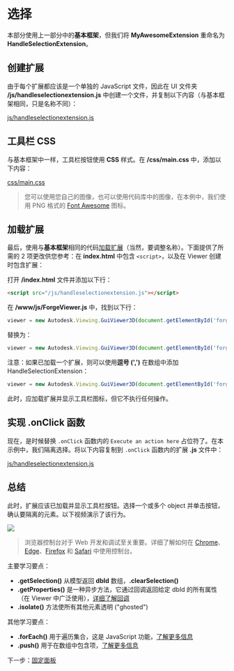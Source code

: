 # 选择

本部分使用上一部分中的**基本框架**，但我们将 **MyAwesomeExtension** 重命名为 **HandleSelectionExtension**。 

## 创建扩展

由于每个扩展都应该是一个单独的 JavaScript 文件，因此在 UI 文件夹 **/js/handleselectionextension.js** 中创建一个文件，并复制以下内容（与基本框架相同，只是名称不同）： 

[js/handleselectionextension.js](_snippets/extensions/js/handleselectionextension.1.js ':include :type=code javascript')

## 工具栏 CSS

与基本框架中一样，工具栏按钮使用 **CSS** 样式。在 **/css/main.css** 中，添加以下内容：

[css/main.css](_snippets/extensions/css/main.2.css ':include :type=code css')

> 您可以使用您自己的图像，也可以使用代码库中的图像，在本例中，我们使用 PNG 格式的 [Font Awesome](https://fontawesome.com/) 图标。

## 加载扩展

最后，使用与**基本框架**相同的代码[加载扩展](/zh-CN/viewer/extensions/skeleton?id=loading-the-extension)（当然，要调整名称）。下面提供了所需的 2 项更改供您参考：在 **index.html** 中包含 `<script>`，以及在 Viewer 创建时包含扩展：

 打开 **/index.html** 文件并添加以下行：

```html
<script src="/js/handleselectionextension.js"></script>
```

在 **/www/js/ForgeViewer.js** 中，找到以下行：

```javascript
viewer = new Autodesk.Viewing.GuiViewer3D(document.getElementById('forgeViewer'));
```

替换为：

```javascript
viewer = new Autodesk.Viewing.GuiViewer3D(document.getElementById('forgeViewer'), { extensions: ['HandleSelectionExtension'] });
```

注意：如果已加载一个扩展，则可以使用**逗号 (',')** 在数组中添加 HandleSelectionExtension：

```javascript
viewer = new Autodesk.Viewing.GuiViewer3D(document.getElementById('forgeViewer'), { extensions: ['MyAwesomeExtension','HandleSelectionExtension'] }); 
```

此时，应加载扩展并显示工具栏图标，但它不执行任何操作。

## 实现 .onClick 函数

现在，是时候替换 `.onClick` 函数内的 `Execute an action here` 占位符了。在本示例中，我们隔离选择。将以下内容复制到 `.onClick` 函数内的扩展 **.js** 文件中：

[js/handleselectionextension.js](_snippets/extensions/js/handleselectionextension.2.js ':include :type=code javascript')

## 总结

此时，扩展应该已加载并显示工具栏按钮。选择一个或多个 object 并单击按钮，确认要隔离的元素。以下视频演示了该行为。

![](_media/javascript/js_isolate.gif)

> 浏览器控制台对于 Web 开发和调试至关重要。详细了解如何在 [Chrome](https://developers.google.com/web/tools/chrome-devtools/console/)、[Edge](https://docs.microsoft.com/en-us/microsoft-edge/devtools-guide/console)、[Firefox](https://developer.mozilla.org/en-US/docs/Tools/Web_Console/Opening_the_Web_Console) 和 [Safari](https://developer.apple.com/safari/tools/) 中使用控制台。

主要学习要点：

- **.getSelection()** 从模型返回 **dbId** 数组，**.clearSelection()**
- **.getProperties()** 是一种异步方法，它通过回调返回给定 dbId 的所有属性（在 Viewer 中广泛使用），[详细了解回调](https://developer.mozilla.org/en-US/docs/Glossary/Callback_function)
- **.isolate()** 方法使所有其他元素透明 ("ghosted")

其他学习要点：

- **.forEach()** 用于遍历集合，这是 JavaScript 功能，[了解更多信息](https://www.w3schools.com/jsref/jsref_forEach.asp)
- **.push()** 用于在数组中包含项，[了解更多信息](https://www.w3schools.com/jsref/jsref_push.asp)

下一步：[固定面板](/zh-CN/viewer/extensions/panel)